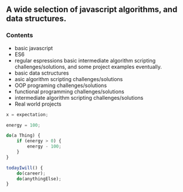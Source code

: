 

## A wide selection of javascript algorithms, and data structures. 

### **Contents**

- basic javascript 
- ES6
- regular espressions basic   intermediate algorithm scripting challenges/solutions, and some project examples eventually. 
- basic data sctructures
- asic algorithm scripting challenges/solutions
- OOP programing challenges/solutions
- functional programming challenges/solutions
- intermediate algorithm scripting challenges/solutions
- Real world projects 


```javascript
x = expectation;

energy = 100;

do(a Thing) {
    if (energy > 0) {
        energy - 100;
    }
}

todayIwill() {
    do(career);
    do(anythingElse);
}
```
